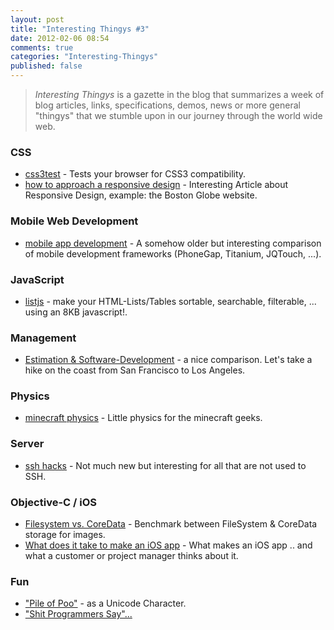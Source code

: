 ```yaml
---
layout: post
title: "Interesting Thingys #3"
date: 2012-02-06 08:54
comments: true
categories: "Interesting-Thingys"
published: false
---
```


> _Interesting Thingys_ is a gazette in the blog that summarizes a week of blog articles, links, specifications, demos, news or more general "thingys" that we stumble upon in our journey through the world wide web.

### CSS
- [css3test](http://css3test.com/) - Tests your browser for CSS3 compatibility.
- [how to approach a responsive design](http://upstatement.com/blog/2012/01/how-to-approach-a-responsive-design/) - Interesting Article about Responsive Design, example: the Boston Globe website.


### Mobile Web Development
- [mobile app development](http://dumaslab.com/2011/05/best-mobile-web-html5-framework-for-mobile-app-development/) - A somehow older but interesting comparison of mobile development frameworks (PhoneGap, Titanium, JQTouch, ...).


### JavaScript
- [listjs](http://listjs.com) - make your HTML-Lists/Tables sortable, searchable, filterable, ... using an 8KB javascript!.


### Management
- [Estimation &amp; Software-Development](http://www.quora.com/Engineering-Management/Why-are-software-development-task-estimations-regularly-off-by-a-factor-of-2-3) - a nice comparison. Let's take a hike on the coast from San Francisco to Los Angeles.


### Physics
- [minecraft physics](http://www.wired.com/wiredscience/2012/02/minecraft-physics) - Little physics for the minecraft geeks.


### Server
- [ssh hacks](http://matt.might.net/articles/ssh-hacks/) - Not much new but interesting for all that are not used to SSH.


### Objective-C / iOS
- [Filesystem vs. CoreData](http://biasedbit.com/filesystem-vs-coredata-image-cache/) - Benchmark between FileSystem &amp; CoreData storage for images.
- [What does it take to make an iOS app](http://kentnguyen.com/ios/what-does-it-take-to-make-an-ios-app/) - What makes an iOS app .. and what a customer or project manager thinks about it.


### Fun
- ["Pile of Poo"](http://www.fileformat.info/info/unicode/char/1f4a9/index.htm) - as a Unicode Character.
- ["Shit Programmers Say"...](http://www.youtube.com/watch?feature=player_embedded&v=8WZr6fvtEgk)